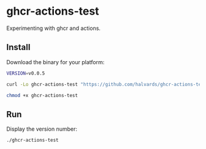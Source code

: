 # ghcr-actions-test

Experimenting with ghcr and actions.

## Install

Download the binary for your platform:

```bash
VERSION=v0.0.5

curl -Lo ghcr-actions-test "https://github.com/halvards/ghcr-actions-test/releases/download/$VERSION/ghcr-actions-test_$(uname -s)_$(uname -m)"

chmod +x ghcr-actions-test
```

## Run

Display the version number:

```bash
./ghcr-actions-test
